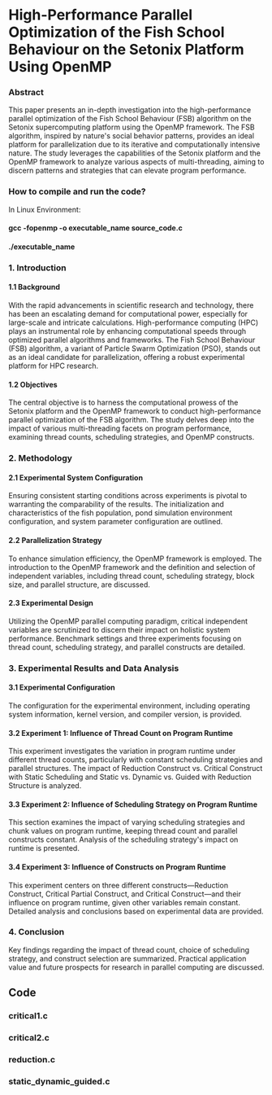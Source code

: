 
# High-Performance Parallel Optimization of the Fish School Behaviour on the Setonix Platform Using OpenMP

### Abstract

This paper presents an in-depth investigation into the high-performance parallel optimization of the Fish School Behaviour (FSB) algorithm on the Setonix supercomputing platform using the OpenMP framework. The FSB algorithm, inspired by nature's social behavior patterns, provides an ideal platform for parallelization due to its iterative and computationally intensive nature. The study leverages the capabilities of the Setonix platform and the OpenMP framework to analyze various aspects of multi-threading, aiming to discern patterns and strategies that can elevate program performance.

### How to compile and run the code?
In Linux Environment:

#### gcc -fopenmp -o executable_name source_code.c

#### ./executable_name

### 1. Introduction

#### 1.1 Background

With the rapid advancements in scientific research and technology, there has been an escalating demand for computational power, especially for large-scale and intricate calculations. High-performance computing (HPC) plays an instrumental role by enhancing computational speeds through optimized parallel algorithms and frameworks. The Fish School Behaviour (FSB) algorithm, a variant of Particle Swarm Optimization (PSO), stands out as an ideal candidate for parallelization, offering a robust experimental platform for HPC research.

#### 1.2 Objectives

The central objective is to harness the computational prowess of the Setonix platform and the OpenMP framework to conduct high-performance parallel optimization of the FSB algorithm. The study delves deep into the impact of various multi-threading facets on program performance, examining thread counts, scheduling strategies, and OpenMP constructs.

### 2. Methodology

#### 2.1 Experimental System Configuration

Ensuring consistent starting conditions across experiments is pivotal to warranting the comparability of the results. The initialization and characteristics of the fish population, pond simulation environment configuration, and system parameter configuration are outlined.

#### 2.2 Parallelization Strategy

To enhance simulation efficiency, the OpenMP framework is employed. The introduction to the OpenMP framework and the definition and selection of independent variables, including thread count, scheduling strategy, block size, and parallel structure, are discussed.

#### 2.3 Experimental Design

Utilizing the OpenMP parallel computing paradigm, critical independent variables are scrutinized to discern their impact on holistic system performance. Benchmark settings and three experiments focusing on thread count, scheduling strategy, and parallel constructs are detailed.

### 3. Experimental Results and Data Analysis

#### 3.1 Experimental Configuration

The configuration for the experimental environment, including operating system information, kernel version, and compiler version, is provided.

#### 3.2 Experiment 1: Influence of Thread Count on Program Runtime

This experiment investigates the variation in program runtime under different thread counts, particularly with constant scheduling strategies and parallel structures. The impact of Reduction Construct vs. Critical Construct with Static Scheduling and Static vs. Dynamic vs. Guided with Reduction Structure is analyzed.

#### 3.3 Experiment 2: Influence of Scheduling Strategy on Program Runtime

This section examines the impact of varying scheduling strategies and chunk values on program runtime, keeping thread count and parallel constructs constant. Analysis of the scheduling strategy's impact on runtime is presented.

#### 3.4 Experiment 3: Influence of Constructs on Program Runtime

This experiment centers on three different constructs—Reduction Construct, Critical Partial Construct, and Critical Construct—and their influence on program runtime, given other variables remain constant. Detailed analysis and conclusions based on experimental data are provided.

### 4. Conclusion

Key findings regarding the impact of thread count, choice of scheduling strategy, and construct selection are summarized. Practical application value and future prospects for research in parallel computing are discussed.


## Code

### critical1.c

### critical2.c

### reduction.c

### static_dynamic_guided.c



